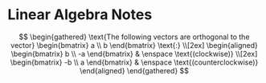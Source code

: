 # Linear Algebra Notes

$$
\begin{gathered}
  \text{The following vectors are orthogonal to the vector}
  \begin{bmatrix}
    a \\
    b
  \end{bmatrix}
  \text{:}
  \\[2ex]
  \begin{aligned}
    \begin{bmatrix}
      b \\
      -a
    \end{bmatrix} &
    \enspace
    \text{(clockwise)}
    \\[2ex]
    \begin{bmatrix}
      -b \\
      a
    \end{bmatrix} &
    \enspace
    \text{(counterclockwise)}
  \end{aligned}
\end{gathered}
$$
